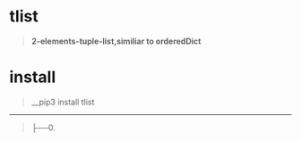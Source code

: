 # tlist
>__2-elements-tuple-list,similiar to orderedDict__

# install
>__pip3 install tlist

-----------------------------------------------------------------------
>├──0. [](tlist/Images/.0.png)  <br>
